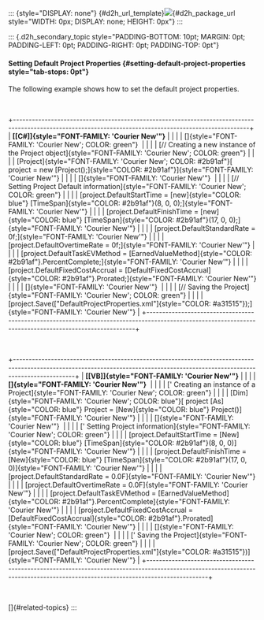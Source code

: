 ::: {style="DISPLAY: none"}
[](ms-xhelp:///?Id=d2h_url_template){#d2h_url_template}![](!package_url!){#d2h_package_url style="WIDTH: 0px; DISPLAY: none; HEIGHT: 0px"}
:::

::: {.d2h_secondary_topic style="PADDING-BOTTOM: 10pt; MARGIN: 0pt; PADDING-LEFT: 0pt; PADDING-RIGHT: 0pt; PADDING-TOP: 0pt"}
#### Setting Default Project Properties {#setting-default-project-properties style="tab-stops: 0pt"}

The following example shows how to set the default project properties.

 

+--------------------------------------------------------------------------------------------------------------------------------------------------------+
| **[\[C#\]]{style="FONT-FAMILY: 'Courier New'"}**                                                                                                       |
|                                                                                                                                                        |
| []{style="FONT-FAMILY: 'Courier New'; COLOR: green"}                                                                                                   |
|                                                                                                                                                        |
| [// Creating a new instance of the Project object]{style="FONT-FAMILY: 'Courier New'; COLOR: green"}                                                   |
|                                                                                                                                                        |
| [Project]{style="FONT-FAMILY: 'Courier New'; COLOR: #2b91af"}[ project = new [Project();]{style="COLOR: #2b91af"}]{style="FONT-FAMILY: 'Courier New'"} |
|                                                                                                                                                        |
| []{style="FONT-FAMILY: 'Courier New'"}                                                                                                                 |
|                                                                                                                                                        |
| [// Setting Project Default information]{style="FONT-FAMILY: 'Courier New'; COLOR: green"}                                                             |
|                                                                                                                                                        |
| [project.DefaultStartTime = [new]{style="COLOR: blue"} [TimeSpan]{style="COLOR: #2b91af"}(8, 0, 0);]{style="FONT-FAMILY: 'Courier New'"}               |
|                                                                                                                                                        |
| [project.DefaultFinishTime = [new]{style="COLOR: blue"} [TimeSpan]{style="COLOR: #2b91af"}(17, 0, 0);]{style="FONT-FAMILY: 'Courier New'"}             |
|                                                                                                                                                        |
| [project.DefaultStandardRate = 0f;]{style="FONT-FAMILY: 'Courier New'"}                                                                                |
|                                                                                                                                                        |
| [project.DefaultOvertimeRate = 0f;]{style="FONT-FAMILY: 'Courier New'"}                                                                                |
|                                                                                                                                                        |
| [project.DefaultTaskEVMethod = [EarnedValueMethod]{style="COLOR: #2b91af"}.PercentComplete;]{style="FONT-FAMILY: 'Courier New'"}                       |
|                                                                                                                                                        |
| [project.DefaultFixedCostAccrual = [DefaultFixedCostAccrual]{style="COLOR: #2b91af"}.Prorated;]{style="FONT-FAMILY: 'Courier New'"}                    |
|                                                                                                                                                        |
| []{style="FONT-FAMILY: 'Courier New'"}                                                                                                                 |
|                                                                                                                                                        |
| [// Saving the Project]{style="FONT-FAMILY: 'Courier New'; COLOR: green"}                                                                              |
|                                                                                                                                                        |
| [project.Save([\"DefaultProjectProperties.xml\"]{style="COLOR: #a31515"});]{style="FONT-FAMILY: 'Courier New'"}                                        |
+--------------------------------------------------------------------------------------------------------------------------------------------------------+

 

+-------------------------------------------------------------------------------------------------------------------------------------------------------------------------------+
| **[\[VB\]]{style="FONT-FAMILY: 'Courier New'"}**                                                                                                                              |
|                                                                                                                                                                               |
| **[]{style="FONT-FAMILY: 'Courier New'"}**                                                                                                                                    |
|                                                                                                                                                                               |
| [\' Creating an instance of a Project]{style="FONT-FAMILY: 'Courier New'; COLOR: green"}                                                                                      |
|                                                                                                                                                                               |
| [Dim]{style="FONT-FAMILY: 'Courier New'; COLOR: blue"}[ project [As]{style="COLOR: blue"} Project = [New]{style="COLOR: blue"} Project()]{style="FONT-FAMILY: 'Courier New'"} |
|                                                                                                                                                                               |
| []{style="FONT-FAMILY: 'Courier New'"}                                                                                                                                        |
|                                                                                                                                                                               |
| [\' Setting Project information]{style="FONT-FAMILY: 'Courier New'; COLOR: green"}                                                                                            |
|                                                                                                                                                                               |
| [project.DefaultStartTime = [New]{style="COLOR: blue"} [TimeSpan]{style="COLOR: #2b91af"}(8, 0, 0)]{style="FONT-FAMILY: 'Courier New'"}                                       |
|                                                                                                                                                                               |
| [project.DefaultFinishTime = [New]{style="COLOR: blue"} [TimeSpan]{style="COLOR: #2b91af"}(17, 0, 0)]{style="FONT-FAMILY: 'Courier New'"}                                     |
|                                                                                                                                                                               |
| [project.DefaultStandardRate = 0.0F]{style="FONT-FAMILY: 'Courier New'"}                                                                                                      |
|                                                                                                                                                                               |
| [project.DefaultOvertimeRate = 0.0F]{style="FONT-FAMILY: 'Courier New'"}                                                                                                      |
|                                                                                                                                                                               |
| [project.DefaultTaskEVMethod = [EarnedValueMethod]{style="COLOR: #2b91af"}.PercentComplete]{style="FONT-FAMILY: 'Courier New'"}                                               |
|                                                                                                                                                                               |
| [project.DefaultFixedCostAccrual = [DefaultFixedCostAccrual]{style="COLOR: #2b91af"}.Prorated]{style="FONT-FAMILY: 'Courier New'"}                                            |
|                                                                                                                                                                               |
| []{style="FONT-FAMILY: 'Courier New'; COLOR: green"}                                                                                                                          |
|                                                                                                                                                                               |
| [\' Saving the Project]{style="FONT-FAMILY: 'Courier New'; COLOR: green"}                                                                                                     |
|                                                                                                                                                                               |
| [project.Save([\"DefaultProjectProperties.xml\"]{style="COLOR: #a31515"})]{style="FONT-FAMILY: 'Courier New'"}                                                                |
+-------------------------------------------------------------------------------------------------------------------------------------------------------------------------------+

 

[]{#related-topics}
:::
